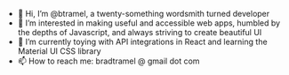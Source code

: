 - 👋 Hi, I’m @btramel, a twenty-something wordsmith turned developer
- 👀 I’m interested in making useful and accessible web apps, humbled by the depths of Javascript, and always striving to create beautiful UI
- 🌱 I’m currently toying with API integrations in React and learning the Material UI CSS library
- 📫 How to reach me: bradtramel @ gmail dot com

<!---
btramel/btramel is a ✨ special ✨ repository because its `README.md` (this file) appears on your GitHub profile.
You can click the Preview link to take a look at your changes.
--->
